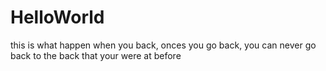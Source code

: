 # HelloWorld
this is what happen when you back, onces you go back, you can never go back to the back that your were at before
